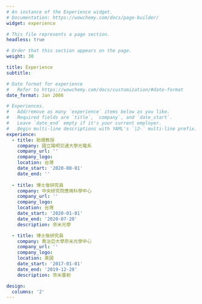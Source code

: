 ```yaml
---
# An instance of the Experience widget.
# Documentation: https://wowchemy.com/docs/page-builder/
widget: experience

# This file represents a page section.
headless: true

# Order that this section appears on the page.
weight: 30

title: Experience
subtitle:

# Date format for experience
#   Refer to https://wowchemy.com/docs/customization/#date-format
date_format: Jan 2006

# Experiences.
#   Add/remove as many `experience` items below as you like.
#   Required fields are `title`, `company`, and `date_start`.
#   Leave `date_end` empty if it's your current employer.
#   Begin multi-line descriptions with YAML's `|2-` multi-line prefix.
experience:
  - title: 助理教授
    company: 國立陽明交通大學光電系
    company_url: ''
    company_logo: 
    location: 台灣
    date_start: '2020-08-01'
    date_end: ''
        
  - title: 博士後研究員
    company: 中央研究院應用科學中心
    company_url: ''
    company_logo: 
    location: 台灣
    date_start: '2020-01-01'
    date_end: '2020-07-20'
    description: 奈米光學

  - title: 博士後研究員
    company: 喬治亞大學奈米光學中心
    company_url: ''
    company_logo: 
    location: 美國
    date_start: '2017-01-01'
    date_end: '2019-12-28'
    description: 奈米雷射   

design:
  columns: '2'
---
```

